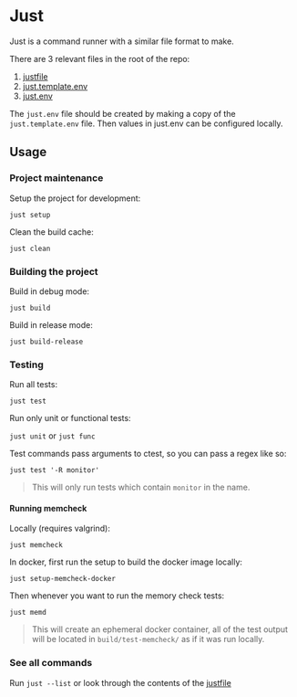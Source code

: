 # Just

Just is a command runner with a similar file format to make.

There are 3 relevant files in the root of the repo:

  1. [justfile](../justfile)
  2. [just.template.env](../just.template.env)
  3. [just.env](../just.env)

The `just.env` file should be created by making a copy of the `just.template.env`
file. Then values in just.env can be configured locally.

## Usage

### Project maintenance

Setup the project for development:

`just setup`

Clean the build cache:

`just clean`

### Building the project

Build in debug mode:

`just build`

Build in release mode:

`just build-release`

### Testing

Run all tests:

`just test`

Run only unit or functional tests:

`just unit` or `just func`

Test commands pass arguments to ctest, so you can pass a regex like so:

`just test '-R monitor'`

> This will only run tests which contain `monitor` in the name.

#### Running memcheck

Locally (requires valgrind):

`just memcheck`

In docker, first run the setup to build the docker image locally:

`just setup-memcheck-docker`

Then whenever you want to run the memory check tests:

`just memd`

> This will create an ephemeral docker container, all of the test output will be located in `build/test-memcheck/` as if it was run locally.

### See all commands

Run `just --list` or look through the contents of the [justfile](../justfile)

